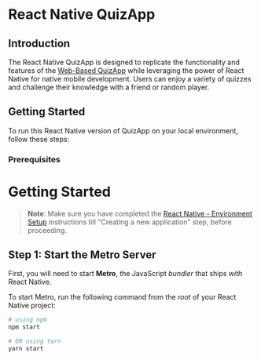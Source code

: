 # React Native QuizApp

## Introduction

The React Native QuizApp is designed to replicate the functionality and features of the [Web-Based QuizApp](https://github.com/LiNuX-Mallu/quizapp) while leveraging the power of React Native for native mobile development. Users can enjoy a variety of quizzes and challenge their knowledge with a friend or random player.

## Getting Started

To run this React Native version of QuizApp on your local environment, follow these steps:

### Prerequisites

# Getting Started

>**Note**: Make sure you have completed the [React Native - Environment Setup](https://reactnative.dev/docs/environment-setup) instructions till "Creating a new application" step, before proceeding.

## Step 1: Start the Metro Server

First, you will need to start **Metro**, the JavaScript _bundler_ that ships _with_ React Native.

To start Metro, run the following command from the _root_ of your React Native project:

```bash
# using npm
npm start

# OR using Yarn
yarn start
```


